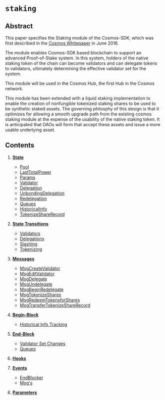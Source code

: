 <!--
order: 0
title: Staking Overview
parent:
  title: "staking"
-->

# `staking`

## Abstract

This paper specifies the Staking module of the Cosmos-SDK, which was first
described in the [Cosmos Whitepaper](https://cosmos.network/about/whitepaper)
in June 2016.

The module enables Cosmos-SDK based blockchain to support an advanced
Proof-of-Stake system. In this system, holders of the native staking token of
the chain can become validators and can delegate tokens to validators,
ultimately determining the effective validator set for the system.

This module will be used in the Cosmos Hub, the first Hub in the Cosmos
network.

This module has been extended with a liquid staking implementation to enable the creation of nonfungible tokenized staking shares to be used to be synthetic staked assets. The governing philosphy of this design is that it optimizes for allowing a smooth upgrade path from the existing cosmos staking module at the expense of the usability of the native staking token. It is anticipated that DAOs will form that accept these assets and issue a more usable underlying asset.

## Contents

1. **[State](01_state.md)**
   - [Pool](01_state.md#pool)
   - [LastTotalPower](01_state.md#lasttotalpower)
   - [Params](01_state.md#params)
   - [Validator](01_state.md#validator)
   - [Delegation](01_state.md#delegation)
   - [UnbondingDelegation](01_state.md#unbondingdelegation)
   - [Redelegation](01_state.md#redelegation)
   - [Queues](01_state.md#queues)
   - [HistoricalInfo](01_state.md#historicalinfo)
   - [TokenizeShareRecord](01_state.md#tokenizesharerecord)
2. **[State Transitions](02_state_transitions.md)**
   - [Validators](02_state_transitions.md#validators)
   - [Delegations](02_state_transitions.md#delegations)
   - [Slashing](02_state_transitions.md#slashing)
   - [Tokenizing](02_state_transitions.md#tokenizing)
3. **[Messages](03_messages.md)**

   - [MsgCreateValidator](03_messages.md#msgcreatevalidator)
   - [MsgEditValidator](03_messages.md#msgeditvalidator)
   - [MsgDelegate](03_messages.md#msgdelegate)
   - [MsgUndelegate](03_messages.md#msgundelegate)
   - [MsgBeginRedelegate](03_messages.md#msgbeginredelegate)
   - [MsgTokenizeShares](03_messages.md#msgtokenizeshares)
   - [MsgRedeemTokensforShares](03_messages.md#msgredeemtokensforshares)
   - [MsgTransferTokenizeShareRecord](03_messages.md#msgtransfertokenizesharerecord)

4. **[Begin-Block](04_begin_block.md)**
   - [Historical Info Tracking](04_begin_block.md#historical-info-tracking)
5. **[End-Block](05_end_block.md)**
   - [Validator Set Changes](05_end_block.md#validator-set-changes)
   - [Queues](05_end_block.md#queues-)
6. **[Hooks](06_hooks.md)**
7. **[Events](07_events.md)**
   - [EndBlocker](07_events.md#endblocker)
   - [Msg's](07_events.md#msg's)
8. **[Parameters](08_params.md)**
